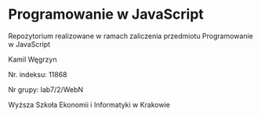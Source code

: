 # Programowanie w JavaScript
Repozytorium realizowane w ramach zaliczenia przedmiotu Programowanie w JavaScript

Kamil Węgrzyn

Nr. indeksu: 11868

Nr grupy: lab7/2/WebN 

Wyższa Szkoła Ekonomii i Informatyki w Krakowie
